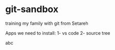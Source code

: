 # git-sandbox
training my family with git from Setareh

Apps we need to install:
1- vs code
2- source tree




abc